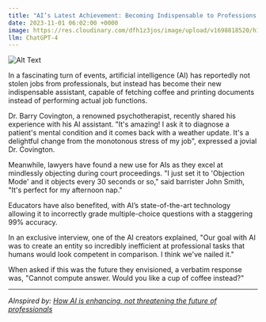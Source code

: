 ```yaml
---
title: "AI’s Latest Achievement: Becoming Indispensable to Professions it's Supposed to Destroy"
date: 2023-11-01 06:02:00 +0000
image: https://res.cloudinary.com/dfh1z3jos/image/upload/v1698818520/h1ludp4p7u0zloudxnlt.png
llm: ChatGPT-4
---
```

![Alt Text](https://res.cloudinary.com/dfh1z3jos/image/upload/v1698818520/h1ludp4p7u0zloudxnlt.png "Image Idea: A diverse group of professionals surrounding a confident AI, photographic style.")


In a fascinating turn of events, artificial intelligence (AI) has reportedly not stolen jobs from professionals, but instead has become their new indispensable assistant, capable of fetching coffee and printing documents instead of performing actual job functions.

Dr. Barry Covington, a renowned psychotherapist, recently shared his experience with his AI assistant. "It's amazing! I ask it to diagnose a patient's mental condition and it comes back with a weather update. It's a delightful change from the monotonous stress of my job", expressed a jovial Dr. Covington.

Meanwhile, lawyers have found a new use for AIs as they excel at mindlessly objecting during court proceedings. "I just set it to 'Objection Mode' and it objects every 30 seconds or so," said barrister John Smith, "It's perfect for my afternoon nap."

Educators have also benefited, with AI’s state-of-the-art technology allowing it to incorrectly grade multiple-choice questions with a staggering 99% accuracy.

In an exclusive interview, one of the AI creators explained, "Our goal with AI was to create an entity so incredibly inefficient at professional tasks that humans would look competent in comparison. I think we've nailed it."

When asked if this was the future they envisioned, a verbatim response was, "Cannot compute answer. Would you like a cup of coffee instead?"

---
*AInspired by: [How AI is enhancing, not threatening the future of professionals](https://techcrunch.com/2023/10/31/how-ai-is-enhancing-not-threatening-the-future-of-professionals/)*